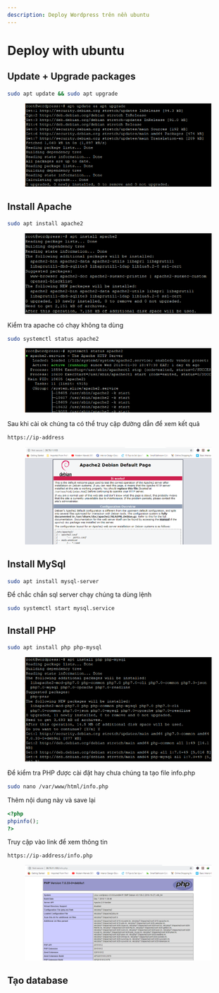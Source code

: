 ```yaml
---
description: Deploy Wordpress trên nền ubuntu
---
```


# Deploy with ubuntu

## Update + Upgrade packages

```bash
sudo apt update && sudo apt upgrade
```

<figure><img src="../.gitbook/assets/image (15).png" alt=""><figcaption></figcaption></figure>

## Install Apache&#x20;

```bash
sudo apt install apache2
```

<figure><img src="../.gitbook/assets/image (9).png" alt=""><figcaption></figcaption></figure>

Kiểm tra apache có chạy không ta dùng

```bash
sudo systemctl status apache2
```

<figure><img src="../.gitbook/assets/image (6).png" alt=""><figcaption></figcaption></figure>

Sau khi cài ok chúng ta có thể truy cập đường dẫn để xem kết quả

```markdown
https://ip-address
```

<figure><img src="../.gitbook/assets/image (5) (1).png" alt=""><figcaption></figcaption></figure>

## Install MySql

```bash
sudo apt install mysql-server
```

Để chắc chắn sql server chạy chúng ta dùng lệnh

```bash
sudo systemctl start mysql.service
```



## Install PHP

```bash
sudo apt install php php-mysql
```

<figure><img src="../.gitbook/assets/image (11).png" alt=""><figcaption></figcaption></figure>

Để kiểm tra PHP được cài đặt hay chưa chúng ta tạo file info.php

```bash
sudo nano /var/www/html/info.php
```

Thêm nội dung này và save lại

```php
<?php
phpinfo();
?>
```

Truy cập vào link để xem thông tin&#x20;

```url
https://ip-address/info.php
```

<figure><img src="../.gitbook/assets/image (13).png" alt=""><figcaption></figcaption></figure>



## Tạo database&#x20;

